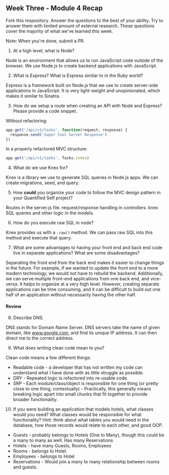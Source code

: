  ## Week Three - Module 4 Recap

Fork this respository. Answer the questions to the best of your ability. Try to answer them with limited amount of external research. These questions cover the majority of what we've learned this week. 

Note: When you're done, submit a PR. 

1. At a high level, what is Node?

  Node is an environment that allows us to run JavaScript code outside of the browser. We use Node.js to create backend applications with JavaScript.

2. What is Express? What is Express similar to in the Ruby world?

  Express is a framework built on Node.js that we use to create server-side applications in JavaScript. It is very light-weight and unopinionated, which makes it similar to Sinatra.

3. How do we setup a route when creating an API with Node and Express? Please provide a code snippet.

  Without refactoring:

  ```javascript
  app.get('/api/v1/tasks', function(request, response) {
    response.send('Super Cool Server Response')
  })
  ```

  In a properly refactored MVC structure:

  ```javascript
  app.get('/api/v1/tasks', Tasks.index)
  ```

4. What do we use Knex for?

  Knex is a library we use to generate SQL queries in Node.js apps. We can create migrations, seed, and query.

5. How **could** you organize your code to follow the MVC design pattern in your Quantified Self project?

  Routes in the server.js file. request/response handling in controllers. knex SQL queries and other logic in the models.

6. How do you execute raw SQL in node?

  Knex provides us with a `.raw()` method. We can pass raw SQL into this method and execute that query.

7. What are some advantages to having your front end and back end code live in separate applications? What are some disadvantages?

  Separating the front end from the back end makes it easier to change things in the future. For example, if we wanted to update the front end to a more modern technology, we would not have to rebuild the backend. Additionally, we can serve multiple front-end applications from one back end, and vice-versa. It helps to organize at a very high level. However, creating separate applications can be time consuming, and it can be difficult to build out one half of an application without necessarily having the other half.

#### Review  

8. Describe DNS.

  DNS stands for Domain Name Server. DNS servers take the name of given domain, like www.google.com, and find its unique IP address. It can then direct me to the correct address.  

9. What does writing clean code mean to you?

  Clean code means a few different things:

  * Readable code - a developer that has not written my code can understand what I have done with as little struggle as possible.
  * DRY - Repeated logic is refactored into re-usable code.
  * SRP - Each module/class/object is responsible for one thing (or pretty close to one thing, contextually) - Practically, this generally means breaking logic apart into small chunks that fit together to provide broader functionality.

10. If you were building an application that models hotels, what classes would you need? What classes would be responsible for what functionality? Hint: think about what tables you would need in the database, how those records would relate to each other, and good OOP.

  * Guests - probably belongs to Hotels (One to Many), though this could be a many to many as well. Has many Reservations
  * Hotels - have many Guests, Rooms, Employees
  * Rooms - belongs to Hotel
  * Employees - belongs to Hotel
  * Reservations - Would join a many to many relationship between rooms and guests.
